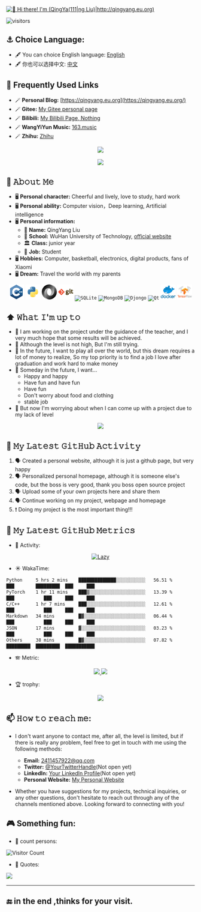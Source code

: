 [<img src="https://raw.githubusercontent.com/willow-god/willow-god/main/page.gif" alt="👋 Hi there! I'm (QingYa(111|ng Liu)|http://qingyang.eu.org)" title="👋 Hi there! I'm QingYang Liu ,click to visit my page!!!"/>](http://qingyang.eu.org/)

![visitors](https://vbr.wocr.tk/badge?page_id=willow-god.willow-god&color=00cf00)

## ⚓ Choice Language:

- 🖋️ You can choice English language: [English](README.md) 
- 🖋️ 你也可以选择中文: [中文](README_zh.md)

## :bookmark: Frequently Used Links

- 🪄 **Personal Blog:** [https://qingyang.eu.org](https://qingyang.eu.org/)
- 🪄 **Gitee:** [My Gitee personal page](https://gitee.com/willow-god)
- 🪄 **Bilibili:** [My Bilibili Page, Nothing](https://space.bilibili.com/1087600037?spm_id_from=333.1007.0.0)
- 🪄 **WangYiYun Music:** [163.music](https://music.163.com/)
- 🪄 **Zhihu:** [Zhihu](https://zhuanlan.zhihu.com)


<p align="center">
  <a href="https://skillicons.dev">
    <img src="https://skillicons.dev/icons?i=git,kubernetes,docker,c,vim,aws,gcp,azure,react" />
  </a>
</p>

<p align="center">
  <a href="https://skillicons.dev">
    <img src="https://skillicons.dev/icons?i=nodejs,figma,js,html,css,wasm,vue,java,kotlin" />
  </a>
</p>

## :book: 𝙰𝚋𝚘𝚞𝚝 𝙼𝚎

- 🖥 **Personal character:** Cheerful and lively, love to study, hard work
- 🖥 **Personal ability:** Computer vision，Deep learning, Artificial intelligence
- 🖥 **Personal information:**
    - 🧑 **Name:** QingYang Liu
    - 🏫 **School:** WuHan University of Technology, [official website](https://www.whut.edu.cn/)
    - 🏛️ **Class:** junior year
    - 👷 **Job:** Student
- 🖥 **Hobbies:** Computer, basketball, electronics, digital products, fans of Xiaomi
- 🖥 **Dream:** Travel the world with my parents

<p align="center">
  <a>
	<code><img height="40" src="https://raw.githubusercontent.com/github/explore/80688e429a7d4ef2fca1e82350fe8e3517d3494d/topics/cpp/cpp.png" alt="C++" title="C++"></code>
	<code><img height="40" src="https://raw.githubusercontent.com/github/explore/80688e429a7d4ef2fca1e82350fe8e3517d3494d/topics/python/python.png" alt="Python" title="Python"></code>
	<code><img height="40" src="https://raw.githubusercontent.com/github/explore/80688e429a7d4ef2fca1e82350fe8e3517d3494d/topics/json/json.png" alt="JSON" title="JSON"></code>
	<code><img height="40" src="https://raw.githubusercontent.com/github/explore/80688e429a7d4ef2fca1e82350fe8e3517d3494d/topics/git/git.png" alt="Git" title="Git"></code>
	<code><img height="40" src="https://user-images.githubusercontent.com/29084184/218292066-c36545bd-47ac-4838-8958-1399009c3cc8.png" alt="SQLite" title="SQLite"></code>
	<code><img height="40" src="https://user-images.githubusercontent.com/29084184/218291328-d57affa6-dba3-4ba1-90ff-25cb273fcd84.png" alt="MongoDB" title="mongodb"></code>
	<code><img height="40" src="https://user-images.githubusercontent.com/29084184/218291286-3d84ebcb-c266-454b-bce2-b2f4ac01886f.png" alt="Djongo" title="Djongo"></code>
	<code><img height="40" width="40" src="https://user-images.githubusercontent.com/29084184/183043709-bf66d400-014c-4332-861a-7edc5ae610b9.png" alt="Qt" title="Qt"></code>
	<code><img height="40" src="https://raw.githubusercontent.com/github/explore/80688e429a7d4ef2fca1e82350fe8e3517d3494d/topics/docker/docker.png" alt="Docker" title="Docker"></code>
	<code><img height="40" src="https://raw.githubusercontent.com/github/explore/80688e429a7d4ef2fca1e82350fe8e3517d3494d/topics/tensorflow/tensorflow.png" alt="TensorFlow" title="TensorFlow"></code>
  </a>
</p>


## :arrow_up: 𝚆𝚑𝚊𝚝 𝙸'𝚖 𝚞𝚙 𝚝𝚘

- 🔨 I am working on the project under the guidance of the teacher, and I very much hope that some results will be achieved.
- 🔨 Although the level is not high, But I'm still trying.
- 🎯 In the future, I want to play all over the world, but this dream requires a lot of money to realize, So my top priority is to find a job I love after graduation and work hard to make money
- 🤞 Someday in the future, I want...
	- Happy and happy
	- Have fun and have fun
	- Have fun
	- Don't worry about food and clothing
	- stable job
- 🤔 But now I'm worrying about when I can come up with a project due to my lack of level

<p align="center">
  <a href="https://skillicons.dev">
    <img src="https://cdn.jsdelivr.net/gh/sun0225SUN/sun0225SUN/assets/images/icon.png" />
  </a>
</p>

## 🔔 𝙼𝚢 𝙻𝚊𝚝𝚎𝚜𝚝 𝙶𝚒𝚝𝙷𝚞𝚋 𝙰𝚌𝚝𝚒𝚟𝚒𝚝𝚢

<!--START_SECTION:activity-->
1. 🗣 Created a personal website, although it is just a github page, but very happy
2. 🗣 Personalized personal homepage, although it is someone else's code, but the boss is very good, thank you boss open source project
3. 🗣 Upload some of your own projects here and share them
4. 🗣 Continue working on my project, webpage and homepage
5. ❗ Doing my project is the most important thing!!!
<!--END_SECTION:activity-->


## 🔔 𝙼𝚢 𝙻𝚊𝚝𝚎𝚜𝚝 𝙶𝚒𝚝𝙷𝚞𝚋 𝙼𝚎𝚝𝚛𝚒𝚌𝚜

- 🌵 Activity: 

<p align="center">
  <a href="https://skillicons.dev">
    <img src="https://github-readme-activity-graph.vercel.app/graph?username=willow-god&theme=github-compact&custom_title=Activity&radius=30&height=250" alt="Lazy">
  </a>
</p>

- ☀️ WakaTime:

```text
Python     5 hrs 2 mins    ██████████████░░░░░░░░░░░   56.51 %           ███        █████████  ███     ███
PyTorch    1 hr 11 mins    ███▒░░░░░░░░░░░░░░░░░░░░░   13.39 %           ███           ███     ███     ███
C/C++      1 hr 7 mins     ███░░░░░░░░░░░░░░░░░░░░░░   12.61 %           ███           ███     ███     ███
Markdown   34 mins         █▓░░░░░░░░░░░░░░░░░░░░░░░   06.44 %           ███           ███     ███     ███
JSON       17 mins         ▓░░░░░░░░░░░░░░░░░░░░░░░░   03.23 %           ███           ███     ███     ███
Others     38 mins         █▓░░░░░░░░░░░░░░░░░░░░░░░   07.82 %           █████████  █████████  ███████████
```

- 🪗 Metric:

<p align="center">
  <a href="https://skillicons.dev">
	<img height="137px" src="https://github-readme-stats-git-masterrstaa-rickstaa.vercel.app/api?username=willow-god&hide_title=true&hide_border=true&show_icons=true&include_all_commits=true&line_height=21text_color=000&icon_color=000&bg_color=0,ea6161,ffc64d,fffc4d,52fa5a&theme=graywhite" />
	<img height="137px" src="https://github-readme-stats-git-masterrstaa-rickstaa.vercel.app/api/top-langs/?username=willow-god&hide_title=true&hide_border=true&layout=compact&langs_count=6&text_color=000&icon_color=fff&bg_color=0,52fa5a,4dfcff,c64dff&theme=graywhite" /><br>

  </a>
</p>

- 🏆 trophy:

<p align="center">
  <a href="https://skillicons.dev">
    <img src="https://github-profile-trophy.vercel.app/?username=willow-god&theme=gruvbox&row=1&column=7&no-frame=true&no-bg=true" />
  </a>
</p>

## 📫 𝙷𝚘𝚠 𝚝𝚘 𝚛𝚎𝚊𝚌𝚑 𝚖𝚎:

- I don't want anyone to contact me, after all, the level is limited, but if there is really any problem, feel free to get in touch with me using the following methods:

   - **Email:** 2411457922@qq.com
   - **Twitter:** [@YourTwitterHandle](https://twitter.com/YourTwitterHandle)(Not open yet)
   - **LinkedIn:** [Your LinkedIn Profile](https://www.linkedin.com/in/yourlinkedinprofile/)(Not open yet)
   - **Personal Website:** [My Personal Website](https://qingyang.eu.org)

- Whether you have suggestions for my projects, technical inquiries, or any other questions, don't hesitate to reach out through any of the channels mentioned above. Looking forward to connecting with you!

## 🎮 Something fun:

- 👱 count persons:

![Visitor Count](https://profile-counter.glitch.me/willow-god/count.svg)

- 📘 Quotes:

<div><img src="https://quotes-github-readme.vercel.app/api?type=horizontal&theme=dark" /><br/></div>

---
## 🔚 in the end ,thinks for your visit.
